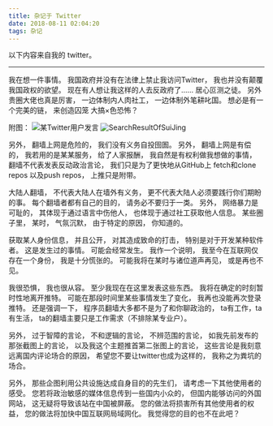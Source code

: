 ```yaml
---
title: 杂记于 Twitter
date: 2018-08-11 02:04:20
tags: 杂记
---
```


以下内容来自我的 twitter。

----------

我在想一件事情。
我国政府并没有在法律上禁止我访问Twitter，
我也并没有颠覆我国政权的欲望。
现在有人想让我这样的人去反政府了……
居心叵测之徒。
另外贵圈大佬也真是厉害，
一边体制内人肉社工，
一边体制外笔耕叱国。
想必是有一个完美的链，
来创造囚笼
大搞×色恐怖？

附图：
![某Twitter用户发言](https://i.loli.net/2018/08/11/5b6dd55deddcd.png)
![SearchResultOfSuiJing](https://i.loli.net/2018/08/11/5b6dd55ea9450.png)

另外，
翻墙上网是危险的，
我们没有义务自投囹圄。
另外，
翻墙上网是有偿的，
我若用的是某某服务，
给了人家报酬，
我自然是有权利做我想做的事情，
翻墙不代表发表反动政治言论，
我们只是为了更快地从GitHub上
fetch和clone repos
以及push repos，
上推只是附带。

大陆人翻墙，
不代表大陆人在墙外有义务，
更不代表大陆人必须要践行你们期盼的事。
每个翻墙者都有自己的目的，
请务必不要归于一类。
另外，
网络暴力是可耻的，
其体现于通过语言中伤他人，
也体现于通过社工获取他人信息。
某些圈子里，
某时，
气氛沉默，
由于特定的原因，
你知道的。

获取某人身份信息，
并且公开，
对其造成致命的打击，
特别是对于开发某种软件者。
这是发生过的事情。
可能会经常发生。
我作一个说明，
我至今在互联网仅存在一个身份，
我是十分慌张的。
可能我将在某时与诸位道声再见，
或是再也不见。

我很恐惧，
我也很从容。
至少我现在在这里发表这些东西。
我将在确定的时刻暂时性地离开推特。
可能在那段时间里某些事情发生了变化，
我再也没能再次登录推特。
还是强调一下，
程序员翻墙大多都不是为了和你聊政治的，
ta有工作，ta有生活，
ta的翻墙主要只是工作需求（不排除某专业户）。

另外，
过于智障的言论，
不和逻辑的言论，
不辨范围的言论，
如我先前发布的那张截图上的言论，
以及我这个主题推首第二张图上的言论，
这些言论是我刻意远离国内评论场合的原因，
希望您不要让twitter也成为这样的，
我称之为粪坑的场合。

另外，
那些企图利用公共设施达成自身目的的先生们，
请考虑一下其他使用者的感受。
您若将政治敏感的媒体信息传到一些国内小众的，
但国内能够访问的外国网站，
这无疑将导致该站在中国被屏蔽。
您的做法将损害所有其他使用者的权益，
您的做法将加快中国互联网局域网化。
我觉得您的目的也不在此吧？
